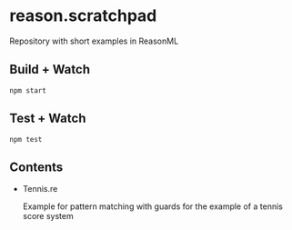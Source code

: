 # reason.scratchpad

Repository with short examples in ReasonML

## Build + Watch

```
npm start
```

## Test + Watch

```
npm test
```

## Contents 
- Tennis.re

  Example for pattern matching with guards for the example of a tennis score system